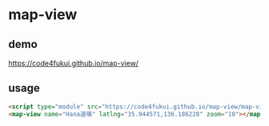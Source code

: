 # map-view

## demo

https://code4fukui.github.io/map-view/

## usage

```html
<script type="module" src="https://code4fukui.github.io/map-view/map-view.js"></script>
<map-view name="Hana道場" latlng="35.944571,136.186228" zoom="10"></map-view>
```
